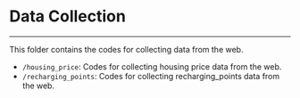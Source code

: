 # Data Collection
***
This folder contains the codes for collecting data from the web. 
- `/housing_price`: Codes for collecting housing price data from the web.
- `/recharging_points`: Codes for collecting recharging_points data from the web.
